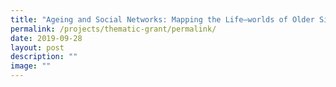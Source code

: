 ```yaml
---
title: "Ageing and Social Networks: Mapping the Life–worlds of Older Singaporeans"
permalink: /projects/thematic-grant/permalink/
date: 2019-09-28
layout: post
description: ""
image: ""
---
```

